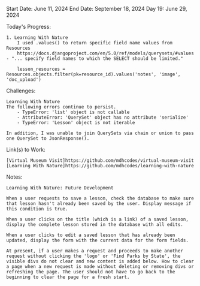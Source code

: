 Start Date: June 11, 2024
End Date: September 18, 2024
Day 19: June 29, 2024

Today's Progress:

    1. Learning With Nature
        I used .values() to return specific field name values from Resources
        https://docs.djangoproject.com/en/5.0/ref/models/querysets/#values - "... specify field names to which the SELECT should be limited."
        
        lesson_resources = Resources.objects.filter(pk=resource_id).values('notes', 'image', 'doc_upload')  

Challenges:    

    Learning With Nature
    The following errors continue to persist. 
        - TypeError: 'list' object is not callable  
        - AttributeError: 'QuerySet' object has no attribute 'serialize'  
        - TypeError: 'Lesson' object is not iterable  
        
    In addition, I was unable to join QuerySets via chain or union to pass one QuerySet to JsonResponse().

Link(s) to Work:

    [Virtual Museum Visit]https://github.com/mdhcodes/virtual-museum-visit  
    [Learning With Nature]https://github.com/mdhcodes/learning-with-nature  

Notes:

    Learning With Nature: Future Development 

    When a user requests to save a lesson, check the database to make sure that lesson hasn't already been saved by the user. Display message if this condition is true.

    When a user clicks on the title (which is a link) of a saved lesson, display the complete lesson stored in the database with all edits.

    When a user clicks to edit a saved lesson that has already been updated, display the form with the current data for the form fields. 

    At present, if a user makes a request and proceeds to make another request without clicking the 'logo' or 'Find Parks by State', the visible divs do not clear and new content is added below. How to clear a page when a new request is made without deleting or removing divs or refreshing the page. The user should not have to go back to the beginning to clear the page for a fresh start. 